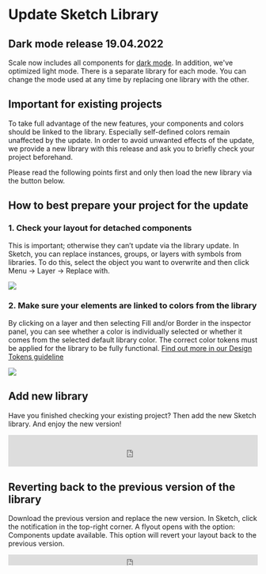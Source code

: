 # Update Sketch Library

## Dark mode release 19.04.2022

Scale now includes all components for [dark mode](./?path=/docs/guidelines-light-and-dark-mode--page). In addition, we've optimized light mode. There is a separate library for each mode. You can change the mode used at any time by replacing one library with the other.

## Important for existing projects

To take full advantage of the new features, your components and colors should be linked to the library. Especially self-defined colors remain unaffected by the update. In order to avoid unwanted effects of the update, we provide a new library with this release and ask you to briefly check your project beforehand. 

Please read the following points first and only then load the new library via the button below.

## How to best prepare your project for the update

### 1. Check your layout for detached components

This is important; otherwise they can’t update via the library update. In Sketch, you can replace instances, groups, or layers with symbols from libraries. To do this, select the object you want to overwrite and then click Menu → Layer → Replace with.

<img src="assets/replace-component-en.png"  />

### 2. Make sure your elements are linked to colors from the library

By clicking on a layer and then selecting Fill and/or Border in the inspector panel, you can see whether a color is individually selected or whether it comes from the selected default library color. The correct color tokens must be applied for the library to be fully functional. [Find out more in our Design Tokens guideline](./?path=/docs/guidelines-design-tokens--page)

<img src="assets/choose-color-token-en.png"  />

## Add new library

Have you finished checking your existing project? Then add the new Sketch library. And enjoy the new version!

<iframe src="https://www.brand-design.telekom.com/?tx_bdrss_sketchlibraryiframe[show]=2&no_cache=1"
name="SketchLibrary"
style="border: none;"
frameborder="0" marginheight="0px" marginwidth="0px" height="64px" width="100%">
</iframe>

## Reverting back to the previous version of the library

Download the previous version and replace the new version. In Sketch, click the notification in the top-right corner. A flyout opens with the option: Components update available. This option will revert your layout back to the previous version.

<iframe src="https://www.brand-design.telekom.com/?tx_bdrss_sketchlibraryiframe[show]=1&no_cache=1"
name="SketchLibrary"
style="border: none;"
frameborder="0" marginheight="0px" marginwidth="0px" height="22px" width="100%">
</iframe>
